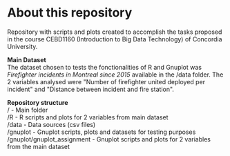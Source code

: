 # About this repository

Repository with scripts and plots created to accomplish the tasks proposed in the course CEBD1160 (Introduction to Big Data Technology)  of Concordia University.

<b>Main Dataset</b><BR>
The dataset chosen to tests the fonctionalities of R and Gnuplot was <i>Firefighter incidents in Montreal since 2015</i> available in the /data folder. The 2 variables analysed were "Number of firefighter united deployed per incident" and "Distance between incident and fire station".

<b>Repository structure</b><BR>
/          - Main folder<BR>
/R        - R scripts and plots for 2 variables from main dataset <BR>
/data     - Data sources (csv files)<BR>
/gnuplot  - Gnuplot scripts, plots and datasets for testing purposes<BR>
/gnuplot/gnuplot_assignment  - Gnuplot scripts and plots for 2 variables from the main dataset
